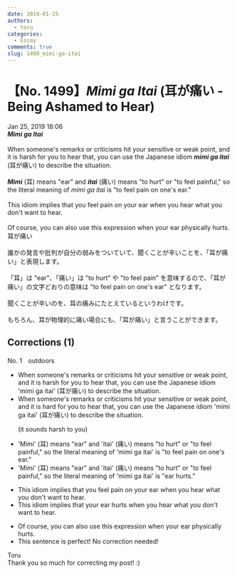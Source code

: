 ```yaml
---
date: 2019-01-25
authors:
  - toru
categories:
  - Essay
comments: true
slug: 1499_mimi-ga-itai
---
```


# 【No. 1499】<strong><em>Mimi ga Itai</strong></em> (耳が痛い - Being Ashamed to Hear)
<div class="date">Jan 25, 2019 18:06</div>
<div id="post"><div id="body_show_ori">
<strong><em>Mimi ga Itai</strong></em><br/><br/>When someone's remarks or criticisms hit your sensitive or weak point, and it is harsh for you to hear that, you can use the Japanese idiom <strong><em>mimi ga itai</em></strong> (耳が痛い) to describe the situation.<br/><br/><strong><em>Mimi</em></strong> (耳) means "ear" and <strong><em>itai</em></strong> (痛い) means "to hurt" or "to feel painful," so the literal meaning of <em>mimi ga itai</em> is "to feel pain on one's ear."<br/><br/>This idiom implies that you feel pain on your ear when you hear what you don't want to hear.<br/><br/>Of course, you can also use this expression when your ear physically hurts.
</div></div>

<!-- more -->

<div id="post_ja"><div id="body_show_mo">
耳が痛い<br/><br/>誰かの発言や批判が自分の弱みをついていて、聞くことが辛いことを、「耳が痛い」と表現します。<br/><br/>「耳」は "ear"、「痛い」は "to hurt" や "to feel pain" を意味するので、「耳が痛い」の文字どおりの意味は "to feel pain on one's ear" となります。<br/><br/>聞くことが辛いのを、耳の痛みにたとえているというわけです。<br/><br/>もちろん、耳が物理的に痛い場合にも、「耳が痛い」と言うことができます。
</div></div>

## Corrections (1)
<div id="block"><div class="first_name"> No. 1　<span class="just_name">outdoors</span></div><div id="block2">
<ul class="correction_field">
<li class="incorrect">When someone's remarks or criticisms hit your sensitive or weak point, and it is harsh for you to hear that, you can use the Japanese idiom 'mimi ga itai' (耳が痛い) to describe the situation.</li>
<li class="corrected correct">
When someone's remarks or criticisms hit your sensitive or weak point, and it is har<span class="f_blue">d </span>for you to hear that, you can use the Japanese idiom 'mimi ga itai' (耳が痛い) to describe the situation.
<p class="correction_comment">(it sounds harsh to you)</p>
</li>
</ul>
<ul class="correction_field">
<li class="incorrect">'Mimi' (耳) means "ear" and 'itai' (痛い) means "to hurt" or "to feel painful," so the literal meaning of 'mimi ga itai' is "to feel pain on one's ear."</li>
<li class="corrected correct">
'Mimi' (耳) means "ear" and 'itai' (痛い) means "to hurt" or "to feel painful," so the literal meaning of 'mimi ga itai' is "ear hurts."
</li>
</ul>
<ul class="correction_field">
<li class="incorrect">This idiom implies that you feel pain on your ear when you hear what you don't want to hear.</li>
<li class="corrected correct">
This idiom implies that <span class="f_blue">your ear hurts</span> when you hear what you don't want to hear.
</li>
</ul>
<ul class="correction_field">
<li class="incorrect">Of course, you can also use this expression when your ear physically hurts.</li>
<li class="corrected perfect">This sentence is perfect! No correction needed!</li>
</ul>
</div><div class="name"><span class="just_name">Toru</span><br>
Thank you so much for correcting my post! :)
</div>
</div>
